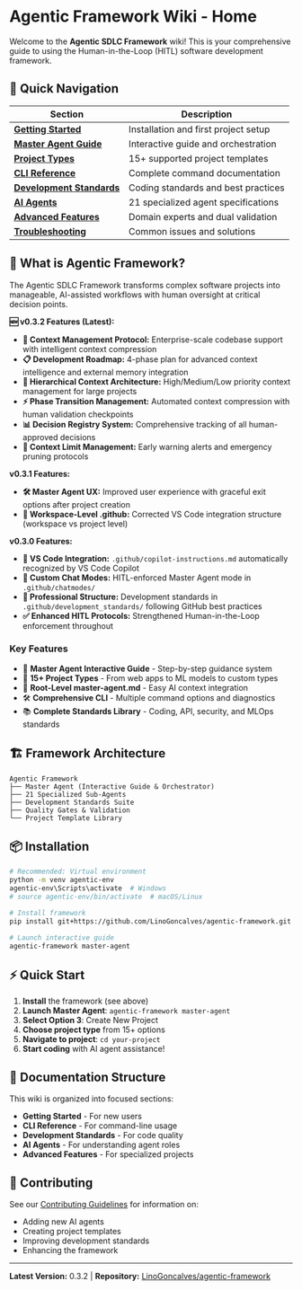 # Agentic Framework Wiki - Home

Welcome to the **Agentic SDLC Framework** wiki! This is your comprehensive guide to using the Human-in-the-Loop (HITL) software development framework.

## 🚀 Quick Navigation

| Section | Description |
|---------|-------------|
| **[Getting Started](Getting-Started)** | Installation and first project setup |
| **[Master Agent Guide](Master-Agent-Guide)** | Interactive guide and orchestration |
| **[Project Types](Project-Types)** | 15+ supported project templates |
| **[CLI Reference](CLI-Reference)** | Complete command documentation |
| **[Development Standards](Development-Standards)** | Coding standards and best practices |
| **[AI Agents](AI-Agents)** | 21 specialized agent specifications |
| **[Advanced Features](Advanced-Features)** | Domain experts and dual validation |
| **[Troubleshooting](Troubleshooting)** | Common issues and solutions |

## 🎯 What is Agentic Framework?

The Agentic SDLC Framework transforms complex software projects into manageable, AI-assisted workflows with human oversight at critical decision points.

**🆕 v0.3.2 Features (Latest):**
- **🧠 Context Management Protocol:** Enterprise-scale codebase support with intelligent context compression
- **📋 Development Roadmap:** 4-phase plan for advanced context intelligence and external memory integration
- **🎯 Hierarchical Context Architecture:** High/Medium/Low priority context management for large projects
- **⚡ Phase Transition Management:** Automated context compression with human validation checkpoints
- **📊 Decision Registry System:** Comprehensive tracking of all human-approved decisions
- **🚨 Context Limit Management:** Early warning alerts and emergency pruning protocols

**v0.3.1 Features:**
- **🛠️ Master Agent UX:** Improved user experience with graceful exit options after project creation
- **📁 Workspace-Level .github:** Corrected VS Code integration structure (workspace vs project level)

**v0.3.0 Features:**
- **🎨 VS Code Integration:** `.github/copilot-instructions.md` automatically recognized by VS Code Copilot
- **💬 Custom Chat Modes:** HITL-enforced Master Agent mode in `.github/chatmodes/`
- **📂 Professional Structure:** Development standards in `.github/development_standards/` following GitHub best practices
- **✅ Enhanced HITL Protocols:** Strengthened Human-in-the-Loop enforcement throughout

### Key Features
- 🤖 **Master Agent Interactive Guide** - Step-by-step guidance system
- 📁 **15+ Project Types** - From web apps to ML models to custom types
- 🎯 **Root-Level master-agent.md** - Easy AI context integration
- 🛠️ **Comprehensive CLI** - Multiple command options and diagnostics
- 📚 **Complete Standards Library** - Coding, API, security, and MLOps standards

## 🏗️ Framework Architecture

```
Agentic Framework
├── Master Agent (Interactive Guide & Orchestrator)
├── 21 Specialized Sub-Agents
├── Development Standards Suite  
├── Quality Gates & Validation
└── Project Template Library
```

## 📦 Installation

```bash
# Recommended: Virtual environment
python -m venv agentic-env
agentic-env\Scripts\activate  # Windows
# source agentic-env/bin/activate  # macOS/Linux

# Install framework
pip install git+https://github.com/LinoGoncalves/agentic-framework.git

# Launch interactive guide
agentic-framework master-agent
```

## ⚡ Quick Start

1. **Install** the framework (see above)
2. **Launch Master Agent**: `agentic-framework master-agent`
3. **Select Option 3**: Create New Project
4. **Choose project type** from 15+ options
5. **Navigate to project**: `cd your-project`
6. **Start coding** with AI agent assistance!

## 📖 Documentation Structure

This wiki is organized into focused sections:

- **Getting Started** - For new users
- **CLI Reference** - For command-line usage
- **Development Standards** - For code quality
- **AI Agents** - For understanding agent roles
- **Advanced Features** - For specialized projects

## 🤝 Contributing

See our [Contributing Guidelines](Contributing) for information on:
- Adding new AI agents
- Creating project templates
- Improving development standards
- Enhancing the framework

---

**Latest Version:** 0.3.2 | **Repository:** [LinoGoncalves/agentic-framework](https://github.com/LinoGoncalves/agentic-framework)